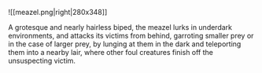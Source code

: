 ![[meazel.png|right|280x348]]

A grotesque and nearly hairless biped, the meazel lurks in underdark environments, and attacks its victims from behind, garroting smaller prey or in the case of larger prey, by lunging at them in the dark and teleporting them into a nearby lair, where other foul creatures finish off the unsuspecting victim.